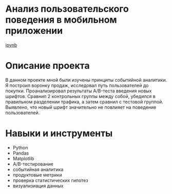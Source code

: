 # Анализ пользовательского поведения в мобильном приложении
[ipynb](https://github.com/vadimstupakov/Portfolio/blob/76ff88ccf0d000628eee6bc2fe61d87464b13c69/User%20Behaviour/User%20Behavior.ipynb)
# Описание проекта
В данном проекте мной были изучены принципы событийной аналитики. Я построил воронку продаж, исследовал путь пользователей до покупки. Проанализировал результаты A/B-теста введения новых шрифтов. Сравнил 2 контрольных группы между собой, убедился в правильном разделении трафика, а затем сравнил с тестовой группой.
Выявлено, что новый шрифт значительно не повлияет на поведение пользователей.
# Навыки и инструменты
- Python
- Pandas
- Matplotlib
- A/B-тестирование
- событийная аналитика
- продуктовые метрики
- проверка статистических гипотез
- визуализиация данных
